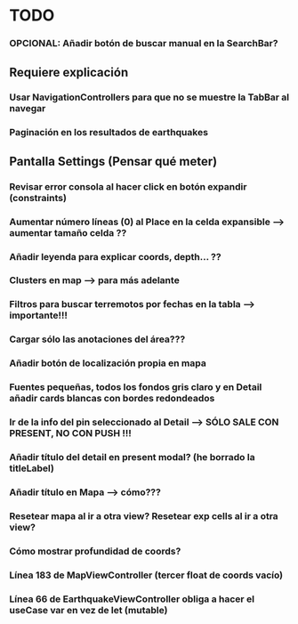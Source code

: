 
# TODO

### OPCIONAL: Añadir botón de buscar manual en la SearchBar?

## Requiere explicación
### Usar NavigationControllers para que no se muestre la TabBar al navegar
### Paginación en los resultados de earthquakes

## Pantalla Settings (Pensar qué meter)

### Revisar error consola al hacer click en botón expandir (constraints)
### Aumentar número líneas (0) al Place en la celda expansible --> aumentar tamaño celda ??

### Añadir leyenda para explicar coords, depth... ??

### Clusters en map --> para más adelante
### Filtros para buscar terremotos por fechas en la tabla --> importante!!!
### Cargar sólo las anotaciones del área???
### Añadir botón de localización propia en mapa
### Fuentes pequeñas, todos los fondos gris claro y en Detail añadir cards blancas con bordes redondeados

### Ir de la info del pin seleccionado al Detail --> SÓLO SALE CON PRESENT, NO CON PUSH !!!
### Añadir título del detail en present modal? (he borrado la titleLabel)
### Añadir título en Mapa --> cómo???
### Resetear mapa al ir a otra view? Resetear exp cells al ir a otra view?
### Cómo mostrar profundidad de coords?
### Línea 183 de MapViewController (tercer float de coords vacío)
### Línea 66 de EarthquakeViewController obliga a hacer el useCase var en vez de let (mutable)
